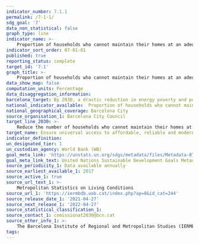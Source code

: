 ```yaml
---
indicator_number: 7.1.1
permalink: /7-1-1/
sdg_goal: '7'
data_non_statistical: false
graph_type: line
indicator_name: >-
    Proportion of households who cannot maintain their homes at an adequate temperature
indicator_sort_order: 07-01-01
published: true
reporting_status: complete
target_id: '7.1'
graph_title: >-
    Proportion of households who cannot maintain their homes at an adequate temperature
data_show_map: false
computation_units: Percentage
data_disaggregation_information:
barcelona_target: By 2030, a drastic reduction in energy poverty and power cuts in Barcelona
national_indicator_available:  Proportion of households who cannot maintain their homes at an adequate temperature
national_geographical_coverage: Barcelona City
source_organisation_1: Barcelona City Council
target_line_2030: >-
    Reduce the number of households who cannot maintain their homes at an adequate temperature to below 3%
target_name: Ensure universal access to affordable, reliable and modern energy services
indicator_definition:
un_designated_tier: 1
un_custodian_agency: World Bank (WB)
goal_meta_link: 'https://unstats.un.org/sdgs/metadata/files/Metadata-07-01-01.pdf'
goal_meta_link_text: United Nations Sustainable Development Goals Metadata (pdf 894kB)
source_periodicity_1: Data available annually
source_earliest_available_1: 2017
source_active_1: true
source_url_text_1: >-
    Metropolitan Statistics on Living Conditions 
source_url_1: 'https://iermbdb.uab.cat/index.php?ap=0&id_cat=244'
source_release_date_1: '2021-04-27'
source_next_release_1: '2022-04-27'
source_statistical_classification_1: 
source_contact_1: comissionat2030@bcn.cat
source_other_info_1: >-
    The Barcelona Institute of Regional and Metropolitan Studies (IERMB)
tags:
---
```

